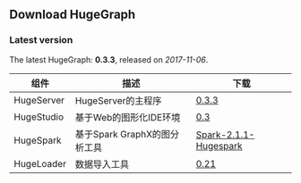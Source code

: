 ## Download HugeGraph


### Latest version


The latest HugeGraph: **0.3.3**, released on *2017-11-06*.  

组件|描述|下载
-----|----|----
HugeServer|HugeServer的主程序|[0.3.3](http://yq01-sw-hdsserver16.yq01.baidu.com:8080/hadoop-web-proxy/yqns02/hugegraph/hugegraph-release-0.3.3-SNAPSHOT.tar.gz)
HugeStudio|基于Web的图形化IDE环境|[0.3](http://yq01-sw-hdsserver16.yq01.baidu.com:8080/hadoop-web-proxy/yqns02/hugegraph/hugestudio/hugestudio-release-0.3-SNAPSHOT.tar.gz)
HugeSpark|基于Spark GraphX的图分析工具|[Spark-2.1.1-Hugespark](http://yq01-sw-hdsserver16.yq01.baidu.com:8080/hadoop-web-proxy/yqns02/hugegraph/hugespark/Spark-2.1.1-Hugespark.tar.gz)
HugeLoader|数据导入工具|[0.21](http://yq01-sw-hdsserver16.yq01.baidu.com:8080/hadoop-web-proxy/yqns02/hugegraph/hugeloader/hugegraph-loader-latest-bin.tar.gz)

